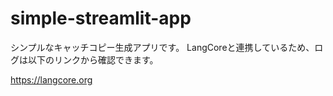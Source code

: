# simple-streamlit-app

シンプルなキャッチコピー生成アプリです。
LangCoreと連携しているため、ログは以下のリンクから確認できます。

https://langcore.org